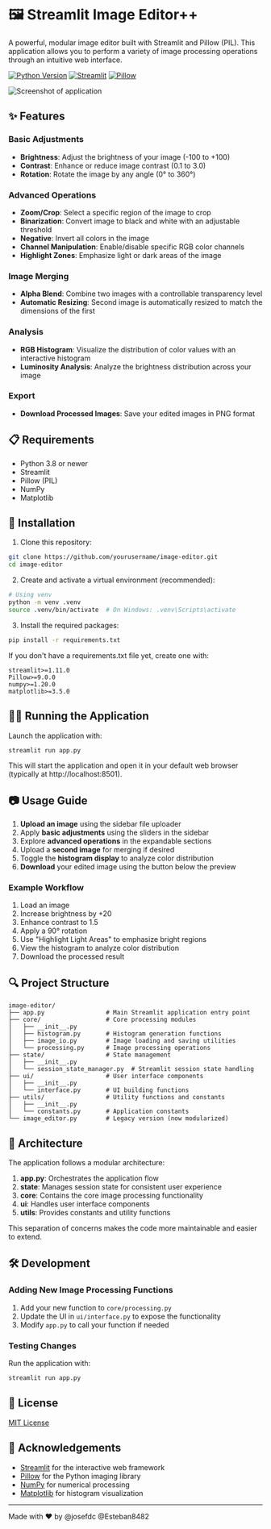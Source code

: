 # 🖼️ Streamlit Image Editor++

A powerful, modular image editor built with Streamlit and Pillow (PIL). This application allows you to perform a variety of image processing operations through an intuitive web interface.

[![Python Version](https://img.shields.io/badge/python-3.8%2B-blue)](https://www.python.org/downloads/)
[![Streamlit](https://img.shields.io/badge/Streamlit-1.11%2B-FF4B4B)](https://streamlit.io/)
[![Pillow](https://img.shields.io/badge/Pillow-9.0%2B-yellow)](https://pillow.readthedocs.io/)

![Screenshot of application](https://via.placeholder.com/800x450.png?text=Image+Editor+Screenshot)

## ✨ Features

### Basic Adjustments
- **Brightness**: Adjust the brightness of your image (-100 to +100)
- **Contrast**: Enhance or reduce image contrast (0.1 to 3.0)
- **Rotation**: Rotate the image by any angle (0° to 360°)

### Advanced Operations
- **Zoom/Crop**: Select a specific region of the image to crop
- **Binarization**: Convert image to black and white with an adjustable threshold
- **Negative**: Invert all colors in the image
- **Channel Manipulation**: Enable/disable specific RGB color channels
- **Highlight Zones**: Emphasize light or dark areas of the image

### Image Merging
- **Alpha Blend**: Combine two images with a controllable transparency level
- **Automatic Resizing**: Second image is automatically resized to match the dimensions of the first

### Analysis
- **RGB Histogram**: Visualize the distribution of color values with an interactive histogram 
- **Luminosity Analysis**: Analyze the brightness distribution across your image

### Export
- **Download Processed Images**: Save your edited images in PNG format

## 📋 Requirements

- Python 3.8 or newer
- Streamlit
- Pillow (PIL)
- NumPy
- Matplotlib

## 🚀 Installation

1. Clone this repository:
```bash
git clone https://github.com/yourusername/image-editor.git
cd image-editor
```

2. Create and activate a virtual environment (recommended):
```bash
# Using venv
python -m venv .venv
source .venv/bin/activate  # On Windows: .venv\Scripts\activate
```

3. Install the required packages:
```bash
pip install -r requirements.txt
```

If you don't have a requirements.txt file yet, create one with:
```
streamlit>=1.11.0
Pillow>=9.0.0
numpy>=1.20.0
matplotlib>=3.5.0
```

## 🏃‍♀️ Running the Application

Launch the application with:
```bash
streamlit run app.py
```

This will start the application and open it in your default web browser (typically at http://localhost:8501).

## 📷 Usage Guide

1. **Upload an image** using the sidebar file uploader
2. Apply **basic adjustments** using the sliders in the sidebar
3. Explore **advanced operations** in the expandable sections
4. Upload a **second image** for merging if desired
5. Toggle the **histogram display** to analyze color distribution
6. **Download** your edited image using the button below the preview

### Example Workflow

1. Load an image
2. Increase brightness by +20
3. Enhance contrast to 1.5
4. Apply a 90° rotation
5. Use "Highlight Light Areas" to emphasize bright regions
6. View the histogram to analyze color distribution
7. Download the processed result

## 🔍 Project Structure

```
image-editor/
├── app.py                 # Main Streamlit application entry point
├── core/                  # Core processing modules
│   ├── __init__.py
│   ├── histogram.py       # Histogram generation functions
│   ├── image_io.py        # Image loading and saving utilities
│   └── processing.py      # Image processing operations
├── state/                 # State management
│   ├── __init__.py
│   └── session_state_manager.py  # Streamlit session state handling
├── ui/                    # User interface components
│   ├── __init__.py
│   └── interface.py       # UI building functions
├── utils/                 # Utility functions and constants
│   ├── __init__.py
│   └── constants.py       # Application constants
└── image_editor.py        # Legacy version (now modularized)
```

## 🧩 Architecture

The application follows a modular architecture:

1. **app.py**: Orchestrates the application flow
2. **state**: Manages session state for consistent user experience
3. **core**: Contains the core image processing functionality
4. **ui**: Handles user interface components
5. **utils**: Provides constants and utility functions

This separation of concerns makes the code more maintainable and easier to extend.

## 🛠️ Development

### Adding New Image Processing Functions

1. Add your new function to `core/processing.py`
2. Update the UI in `ui/interface.py` to expose the functionality
3. Modify `app.py` to call your function if needed

### Testing Changes

Run the application with:
```bash
streamlit run app.py
```

## 📄 License

[MIT License](LICENSE) 

## 👏 Acknowledgements

- [Streamlit](https://streamlit.io/) for the interactive web framework
- [Pillow](https://pillow.readthedocs.io/) for the Python imaging library
- [NumPy](https://numpy.org/) for numerical processing
- [Matplotlib](https://matplotlib.org/) for histogram visualization

---

Made with ❤️ by @josefdc @Esteban8482
